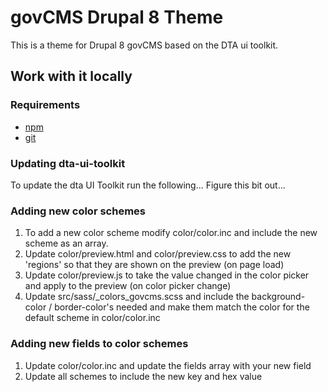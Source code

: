 # govCMS Drupal 8 Theme
This is a theme for Drupal 8 govCMS based on the DTA ui toolkit.

## Work with it locally
### Requirements
- [npm](https://www.npmjs.com/)
- [git](https://git-scm.com/)

### Updating dta-ui-toolkit
To update the dta UI Toolkit run the following...
Figure this bit out...

### Adding new color schemes
1. To add a new color scheme modify color/color.inc and include the new scheme as an array.
2. Update color/preview.html and color/preview.css to add the new 'regions' so that they are shown on the preview (on page load)
3. Update color/preview.js to take the value changed in the color picker and apply to the preview (on color picker change)
4. Update src/sass/_colors_govcms.scss and include the background-color / border-color's needed and make them match the color for the default scheme in color/color.inc

### Adding new fields to color schemes
1. Update color/color.inc and update the fields array with your new field
2. Update all schemes to include the new key and hex value
